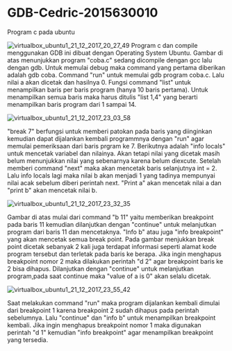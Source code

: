 # GDB-Cedric-2015630010
Program c pada ubuntu

![virtualbox_ubuntu1_21_12_2017_20_27_49](https://user-images.githubusercontent.com/17801070/34258333-0bd3ffc0-e690-11e7-9c40-76c2c9a52855.png)
Program c dan compile menggunakan GDB ini dibuat dengan Operating System Ubuntu.
Gambar di atas menunjukkan program "coba.c" sedang dicompile dengan gcc lalu dengan gdb. Untuk memulai debug maka command yang pertama diberikan adalah gdb coba. Command "run" untuk memulai gdb program coba.c. Lalu nilai a akan dicetak dan hasilnya 0. Fungsi command "list" untuk menampilkan baris per baris program (hanya 10 baris pertama). Untuk menampilkan semua baris maka harus ditulis "list 1,4" yang berarti menampilkan baris program dari 1 sampai 14.

![virtualbox_ubuntu1_21_12_2017_23_03_58](https://user-images.githubusercontent.com/17801070/34263822-5bfaecbc-e6a3-11e7-91ca-5f79d2eef7ef.png)

"break 7" berfungsi untuk memberi patokan pada baris yang diinginkan kemudian dapat dijalankan kembali programmnya dengan "run" agar memulai pemeriksaan dari baris prgram ke 7. Berikutnya adalah "info locals" untuk mencetak variabel dan nilainya. Akan tetapi nilai yang dicetak masih belum menunjukkan nilai yang sebenarnya karena belum diexcute. Setelah memberi command "next" maka akan mencetak baris selanjutnya int = 2. Lalu info locals lagi maka nilai b akan menjadi 1 yang tadinya mempunyai nilai acak sebelum diberi perintah next. "Print a" akan mencetak nilai a dan "print b" akan mencetak nilai b.

![virtualbox_ubuntu1_21_12_2017_23_32_35](https://user-images.githubusercontent.com/17801070/34265025-57d3e414-e6a7-11e7-8960-ed92fda92a65.png)

Gambar di atas mulai dari command "b 11" yaitu memberikan breakpoint pada baris 11 kemudian dilanjutkan dengan "continue" untuk melanjutkan program dari baris 11 dan mencetaknya.
"Info b" atau juga "info breakpoint" yang akan mencetak semua break point. Pada gambar menjukkan break point dicetak sebanyak 2 kali juga terdapat informasi seperti alamat kode program tersebut dan terletak pada baris ke berapa. Jika ingin menghapus breakpoint nomor 2 maka dilakukan perintah "d 2" agar breakpoint baris ke 2 bisa dihapus.
Dilanjutkan dengan "continue" untuk melanjutkan program,pada saat continue maka "value of a is 0" akan selalu dicetak.

![virtualbox_ubuntu1_21_12_2017_23_55_42](https://user-images.githubusercontent.com/17801070/34266049-81a0e474-e6aa-11e7-8575-426024a521b1.png)

Saat melakukan command "run" maka program dijalankan kembali dimulai dari breakpoint 1 karena breakpoint 2 sudah dihapus pada perintah sebelumnya. Lalu "continue" dan "info b" untuk menampilkan breakpoint kembali. Jika ingin menghapus breakpoint nomor 1 maka digunakan perintah "d 1" kemudian "info breakpoint" agar menampilkan breakpoint yang tersedia.

